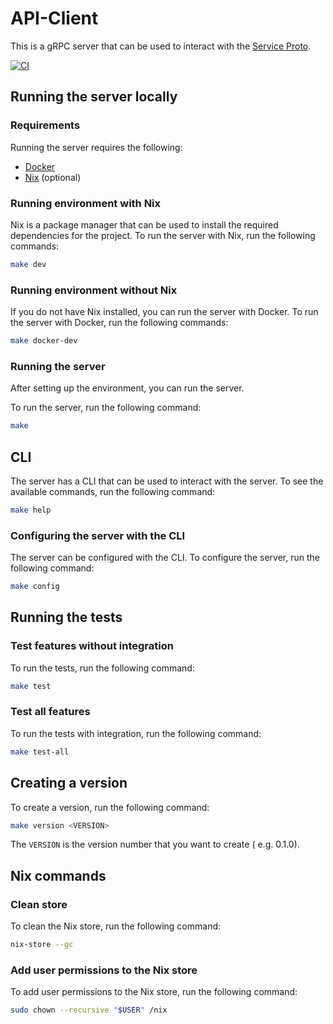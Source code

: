 # API-Client

This is a gRPC server that can be used to interact with the [Service Proto](https://github.com/Linzell/SRC-Proto).

[![CI](https://github.com/Linzell/API-Client/actions/workflows/CI.yml/badge.svg?branch=main)](https://github.com/Linzell/API-Client/actions/workflows/CI.yml)

## Running the server locally

### Requirements

Running the server requires the following:

- [Docker](https://www.docker.com/)
- [Nix](https://nixos.org/download.html) (optional)

### Running environment with Nix

Nix is a package manager that can be used to install the required dependencies for the project. To run the server with Nix, run the following commands:

```bash
make dev
```

### Running environment without Nix

If you do not have Nix installed, you can run the server with Docker. To run the server with Docker, run the following commands:

```bash
make docker-dev
```

### Running the server

After setting up the environment, you can run the server.

To run the server, run the following command:

```bash
make
```

## CLI

The server has a CLI that can be used to interact with the server. To see the available commands, run the following command:

```bash
make help
```

### Configuring the server with the CLI

The server can be configured with the CLI. To configure the server, run the following command:

```bash
make config
```

## Running the tests

### Test features without integration

To run the tests, run the following command:

```bash
make test
```

### Test all features

To run the tests with integration, run the following command:

```bash
make test-all
```

## Creating a version

To create a version, run the following command:

```bash
make version <VERSION>
```

The `VERSION` is the version number that you want to create ( e.g. 0.1.0).

## Nix commands

### Clean store

To clean the Nix store, run the following command:

```bash
nix-store --gc
```

### Add user permissions to the Nix store

To add user permissions to the Nix store, run the following command:

```bash
sudo chown --recursive "$USER" /nix
```
